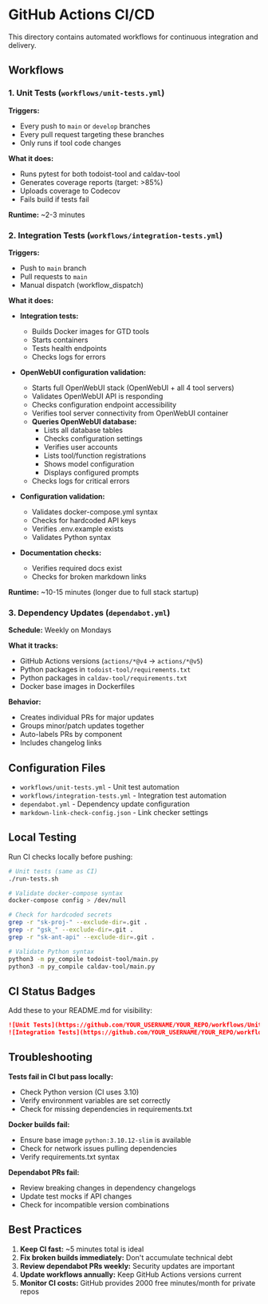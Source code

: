 # GitHub Actions CI/CD

This directory contains automated workflows for continuous integration and delivery.

## Workflows

### 1. Unit Tests (`workflows/unit-tests.yml`)

**Triggers:**
- Every push to `main` or `develop` branches
- Every pull request targeting these branches
- Only runs if tool code changes

**What it does:**
- Runs pytest for both todoist-tool and caldav-tool
- Generates coverage reports (target: >85%)
- Uploads coverage to Codecov
- Fails build if tests fail

**Runtime:** ~2-3 minutes

### 2. Integration Tests (`workflows/integration-tests.yml`)

**Triggers:**
- Push to `main` branch
- Pull requests to `main`
- Manual dispatch (workflow_dispatch)

**What it does:**
- **Integration tests:**
  - Builds Docker images for GTD tools
  - Starts containers
  - Tests health endpoints
  - Checks logs for errors

- **OpenWebUI configuration validation:**
  - Starts full OpenWebUI stack (OpenWebUI + all 4 tool servers)
  - Validates OpenWebUI API is responding
  - Checks configuration endpoint accessibility
  - Verifies tool server connectivity from OpenWebUI container
  - **Queries OpenWebUI database:**
    - Lists all database tables
    - Checks configuration settings
    - Verifies user accounts
    - Lists tool/function registrations
    - Shows model configuration
    - Displays configured prompts
  - Checks logs for critical errors

- **Configuration validation:**
  - Validates docker-compose.yml syntax
  - Checks for hardcoded API keys
  - Verifies .env.example exists
  - Validates Python syntax

- **Documentation checks:**
  - Verifies required docs exist
  - Checks for broken markdown links

**Runtime:** ~10-15 minutes (longer due to full stack startup)

### 3. Dependency Updates (`dependabot.yml`)

**Schedule:** Weekly on Mondays

**What it tracks:**
- GitHub Actions versions (`actions/*@v4` → `actions/*@v5`)
- Python packages in `todoist-tool/requirements.txt`
- Python packages in `caldav-tool/requirements.txt`
- Docker base images in Dockerfiles

**Behavior:**
- Creates individual PRs for major updates
- Groups minor/patch updates together
- Auto-labels PRs by component
- Includes changelog links

## Configuration Files

- `workflows/unit-tests.yml` - Unit test automation
- `workflows/integration-tests.yml` - Integration test automation
- `dependabot.yml` - Dependency update configuration
- `markdown-link-check-config.json` - Link checker settings

## Local Testing

Run CI checks locally before pushing:

```bash
# Unit tests (same as CI)
./run-tests.sh

# Validate docker-compose syntax
docker-compose config > /dev/null

# Check for hardcoded secrets
grep -r "sk-proj-" --exclude-dir=.git .
grep -r "gsk_" --exclude-dir=.git .
grep -r "sk-ant-api" --exclude-dir=.git .

# Validate Python syntax
python3 -m py_compile todoist-tool/main.py
python3 -m py_compile caldav-tool/main.py
```

## CI Status Badges

Add these to your README.md for visibility:

```markdown
![Unit Tests](https://github.com/YOUR_USERNAME/YOUR_REPO/workflows/Unit%20Tests/badge.svg)
![Integration Tests](https://github.com/YOUR_USERNAME/YOUR_REPO/workflows/Integration%20Tests/badge.svg)
```

## Troubleshooting

**Tests fail in CI but pass locally:**
- Check Python version (CI uses 3.10)
- Verify environment variables are set correctly
- Check for missing dependencies in requirements.txt

**Docker builds fail:**
- Ensure base image `python:3.10.12-slim` is available
- Check for network issues pulling dependencies
- Verify requirements.txt syntax

**Dependabot PRs fail:**
- Review breaking changes in dependency changelogs
- Update test mocks if API changes
- Check for incompatible version combinations

## Best Practices

1. **Keep CI fast:** ~5 minutes total is ideal
2. **Fix broken builds immediately:** Don't accumulate technical debt
3. **Review dependabot PRs weekly:** Security updates are important
4. **Update workflows annually:** Keep GitHub Actions versions current
5. **Monitor CI costs:** GitHub provides 2000 free minutes/month for private repos
